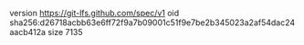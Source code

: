 version https://git-lfs.github.com/spec/v1
oid sha256:d26718acbb63e6ff72f9a7b09001c51f9e7be2b345023a2af54dac24aacb412a
size 7135

